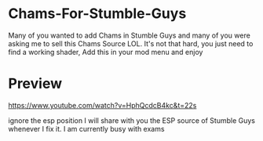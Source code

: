 # Chams-For-Stumble-Guys

Many of you wanted to add Chams in Stumble Guys and many of you were asking me to sell this Chams Source LOL. It's not that hard, you just need to find a working shader,
Add this in your mod menu and enjoy

# Preview
https://www.youtube.com/watch?v=HphQcdcB4kc&t=22s

ignore the esp position I will share with you the ESP source of Stumble Guys whenever I fix it. I am currently busy with exams
